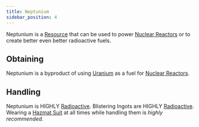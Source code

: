 ```yaml
---
title: Neptunium
sidebar_position: 4
---
```


Neptunium is a [Resource](/docs/Slimefun/Resources) that can be used to power [Nuclear Reactors](Electric-Machines#energy-generation) or to create better even better radioactive fuels.

## Obtaining

Neptunium is a byproduct of using [Uranium](Uranium) as a fuel for [Nuclear Reactors](Electric-Machines#energy-generation).

## Handling

Neptunium is HIGHLY [Radioactive](Radiation). Blistering Ingots are HIGHLY [Radioactive](Radiation). Wearing a [Hazmat Suit](Armor#hazmat-suit) at all times while handling them is *highly recommended*.
